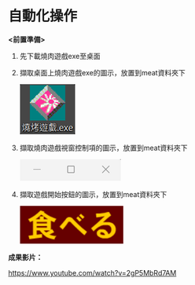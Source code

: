 # 自動化操作

**<前置準備>**

1. 先下載燒肉遊戲exe至桌面

2. 擷取桌面上燒肉遊戲exe的圖示，放置到meat資料夾下

   ![image](https://github.com/ellen923121/web_scraping/blob/main/Yakiniku_Gameplay/meat/game.png)       
3. 擷取燒肉遊戲視窗控制項的圖示，放置到meat資料夾下
   
   ![image](https://github.com/ellen923121/web_scraping/blob/main/Yakiniku_Gameplay/meat/fullscreen.png)
   
4. 擷取遊戲開始按鈕的圖示，放置到meat資料夾下
   
   ![image](https://github.com/ellen923121/web_scraping/blob/main/Yakiniku_Gameplay/meat/start.png)

**成果影片：**

https://www.youtube.com/watch?v=2gP5MbRd7AM

